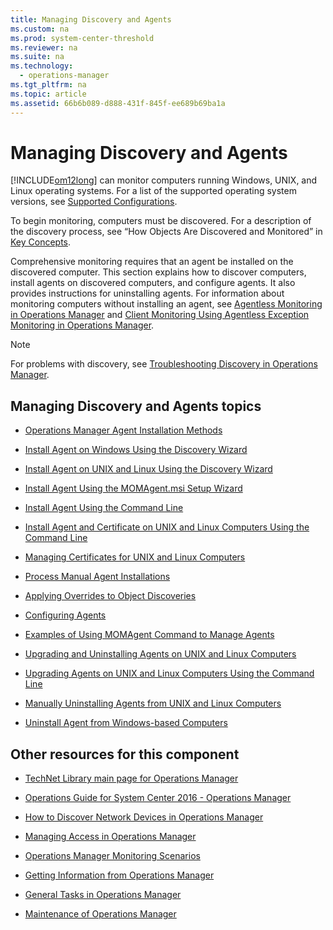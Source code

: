 ```yaml
---
title: Managing Discovery and Agents
ms.custom: na
ms.prod: system-center-threshold
ms.reviewer: na
ms.suite: na
ms.technology: 
  - operations-manager
ms.tgt_pltfrm: na
ms.topic: article
ms.assetid: 66b6b089-d888-431f-845f-ee689b69ba1a
---
```

# Managing Discovery and Agents
[!INCLUDE[om12long](../../Token/om12long_md.md)] can monitor computers running Windows, UNIX, and Linux operating systems. For a list of the supported operating system versions, see [Supported Configurations](http://go.microsoft.com/fwlink/p/?LinkID=223642).

To begin monitoring, computers must be discovered. For a description of the discovery process, see “How Objects Are Discovered and Monitored” in [Key Concepts](../get-started/Operations-Manager-Key-Concepts.md).

Comprehensive monitoring requires that an agent be installed on the discovered computer. This section explains how to discover computers, install agents on discovered computers, and configure agents. It also provides instructions for uninstalling agents. For information about monitoring computers without installing an agent, see [Agentless Monitoring in Operations Manager](Agentless-Monitoring-in-Operations-Manager.md) and [Client Monitoring Using Agentless Exception Monitoring in Operations Manager](Client-Monitoring-Using-Agentless-Exception-Monitoring-in-Operations-Manager.md).

> [!NOTE]
> For problems with discovery, see [Troubleshooting Discovery in Operations Manager](http://go.microsoft.com/fwlink/p/?LinkId=235123).

## Managing Discovery and Agents topics

-   [Operations Manager Agent Installation Methods](Operations-Manager-Agent-Installation-Methods.md)

-   [Install Agent on Windows Using the Discovery Wizard](Install-Agent-on-Windows-Using-the-Discovery-Wizard.md)

-   [Install Agent on UNIX and Linux Using the Discovery Wizard](Install-Agent-on-UNIX-and-Linux-Using-the-Discovery-Wizard.md)

-   [Install Agent Using the MOMAgent.msi Setup Wizard](Install-Agent-Using-the-MOMAgent.msi-Setup-Wizard.md)

-   [Install Agent Using the Command Line](Install-Agent-Using-the-Command-Line.md)

-   [Install Agent and Certificate on UNIX and Linux Computers Using the Command Line](Install-Agent-and-Certificate-on-UNIX-and-Linux-Computers-Using-the-Command-Line.md)

-   [Managing Certificates for UNIX and Linux Computers](Managing-Certificates-for-UNIX-and-Linux-Computers.md)

-   [Process Manual Agent Installations](Process-Manual-Agent-Installations.md)

-   [Applying Overrides to Object Discoveries](Applying-Overrides-to-Object-Discoveries.md)

-   [Configuring Agents](Configuring-Agents.md)

-   [Examples of Using MOMAgent Command to Manage Agents](Examples-of-Using-MOMAgent-Command-to-Manage-Agents.md)

-   [Upgrading and Uninstalling Agents on UNIX and Linux Computers](Upgrading-and-Uninstalling-Agents-on-UNIX-and-Linux-Computers.md)

-   [Upgrading Agents on UNIX and Linux Computers Using the Command Line](assetId:///01289314-df12-4e68-b3ae-a9a2767cbaa0)

-   [Manually Uninstalling Agents from UNIX and Linux Computers](Manually-Uninstalling-Agents-from-UNIX-and-Linux-Computers.md)

-   [Uninstall Agent from Windows-based Computers](Uninstall-Agent-from-Windows-based-Computers.md)

## Other resources for this component

-   [TechNet Library main page for Operations Manager](http://go.microsoft.com/fwlink/p/?LinkId=223634)

-   [Operations Guide for System Center 2016 - Operations Manager](System-Center-2016---Operations-Manager-Operations-Guide.md)

-   [How to Discover Network Devices in Operations Manager](How-to-Discover-Network-Devices-in-Operations-Manager.md)

-   [Managing Access in Operations Manager](Managing-Access-in-Operations-Manager.md)

-   [Operations Manager Monitoring Scenarios](Operations-Manager-Monitoring-Scenarios.md)

-   [Getting Information from Operations Manager](Getting-Information-from-Operations-Manager.md)

-   [General Tasks in Operations Manager](General-Tasks-in-Operations-Manager.md)

-   [Maintenance of Operations Manager](Maintenance-of-Operations-Manager.md)


